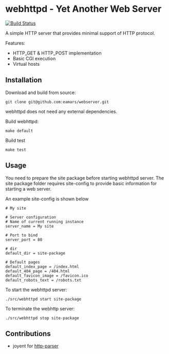 webhttpd - Yet Another Web Server
===========

[![Build Status](https://travis-ci.org/eamars/webserver.svg?branch=master)](https://travis-ci.org/eamars/webserver)

A simple HTTP server that provides minimal support of HTTP protocol.

Features:
- HTTP_GET & HTTP_POST implementation
- Basic CGI execution
- Virtual hosts

Installation
------------

Download and build from source:

    git clone git@github.com:eamars/webserver.git

webhttpd does not need any external dependencies.

Build webhttpd:

    make default

Build test

    make test

Usage
-----

You need to prepare the site package before starting webhttpd server. The site package folder requires site-config to provide basic information for starting a web server.

An example site-config is shown below

```dosini
# My site

# Server configuration
# Name of current running instance
server_name = My site

# Port to bind
server_port = 80

# dir
default_dir = site-package

# Default pages
default_index_page = /index.html
default_404_page = /404.html
default_favicon_image = /favicon.ico
default_robots_text = /robots.txt
```

To start the webhttpd server:

    ./src/webhttpd start site-package

To terminate the webhttp server:

    ./src/webhttpd stop site-package


Contributions
-------------

- joyent for [http-parser](https://github.com/joyent/http-parser)
